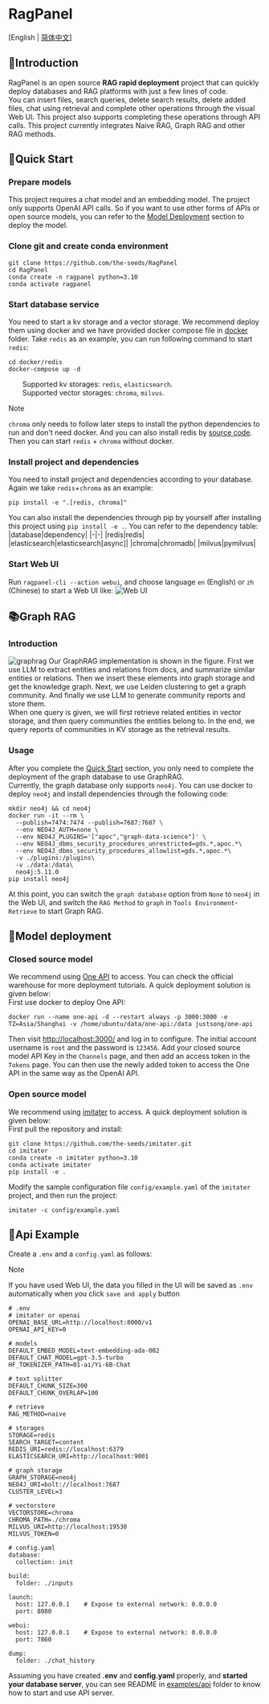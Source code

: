 # RagPanel
[English | [简体中文](README_zh.md)]
## 📄Introduction
RagPanel is an open source **RAG rapid deployment** project that can quickly deploy databases and RAG platforms with just a few lines of code.  
You can insert files, search queries, delete search results, delete added files, chat using retrieval and complete other operations through the visual Web UI. This project also supports completing these operations through API calls. This project currently integrates Naive RAG, Graph RAG and other RAG methods.
## 🚀Quick Start
### Prepare models
This project requires a chat model and an embedding model. The project only supports  OpenAI API calls. So if you want to use other forms of APIs or open source models, you can refer to the [Model Deployment](#model-deployment) section to deploy the model.

### Clone git and create conda environment
```
git clone https://github.com/the-seeds/RagPanel
cd RagPanel
conda create -n ragpanel python=3.10
conda activate ragpanel
```
### Start database service  
You need to start a kv storage and a vector storage. We recommend deploy them using docker and we have provided docker compose file in [docker](docker) folder. Take `redis` as an example, you can run following command to start `redis`:
```
cd docker/redis
docker-compose up -d
```
&emsp;&emsp;Supported kv storages: `redis`,  `elasticsearch`.  
&emsp;&emsp;Supported vector storages: `chroma`, `milvus`.  
> [!NOTE] 
> `chroma` only needs to follow later steps to install the python dependencies to run and don't need docker. And you can also install redis by [source code](https://github.com/redis/redis?tab=readme-ov-file#installing-redis). Then you can start `redis` + `chroma` without docker.

### Install project and dependencies
You need to install project and dependencies according to your database. Again we take `redis`+`chroma` as an example:
```
pip install -e ".[redis, chroma]"
```  
You can also install the dependencies through pip by yourself after installing this project using `pip install -e .`. You can refer to the dependency table:
|database|dependency|
|-|-|
|redis|redis|
|elasticsearch|elasticsearch[async]|
|chroma|chromadb|
|milvus|pymilvus|

### Start Web UI
Run `ragpanel-cli --action webui`, and choose language `en` (English) or `zh` (Chinese) to start a Web UI like:
![Web UI](assets/webui.png)

## 📚Graph RAG
### Introduction
![graphrag](assets/graphrag.png)
Our GraphRAG implementation is shown in the figure. First we use LLM to extract entities and relations from docs, and summarize similar entities or relations. Then we insert these elements into graph storage and get the knowledge graph. Next, we use Leiden clustering to get a graph community. And finally we use LLM to generate community reports and store them.  
When one query is given, we will first retrieve related entities in vector storage, and then query communities the entities belong to. In the end, we query reports of communities in KV storage as the retrieval results. 
### Usage
After you complete the [Quick Start](#quick-start) section, you only need to complete the deployment of the graph database to use GraphRAG.  
Currently, the graph database only supports `neo4j`. You can use docker to deploy `neo4j` and install dependencies through the following code:  
```
mkdir neo4j && cd neo4j
docker run -it --rm \
  --publish=7474:7474 --publish=7687:7687 \
  --env NEO4J_AUTH=none \
  --env NEO4J_PLUGINS='["apoc","graph-data-science"]' \
  --env NEO4J_dbms_security_procedures_unrestricted=gds.*,apoc.*\
  --env NEO4J_dbms_security_procedures_allowlist=gds.*,apoc.*\
  -v ./plugins:/plugins\
  -v ./data:/data\
  neo4j:5.11.0
pip install neo4j
```
At this point, you can switch the `graph database` option from `None` to `neo4j` in the Web UI, and switch the `RAG Method` to `graph` in `Tools Environment`-`Retrieve` to start Graph RAG.

## 🤖Model deployment
### Closed source model
We recommend using [One API](https://github.com/songquanpeng/one-api) to access. You can check the official warehouse for more deployment tutorials. A quick deployment solution is given below:  
First use docker to deploy One API:
```  
docker run --name one-api -d --restart always -p 3000:3000 -e TZ=Asia/Shanghai -v /home/ubuntu/data/one-api:/data justsong/one-api
```
Then visit [http://localhost:3000/](http://localhost:3000/) and log in to configure. The initial account username is `root` and the password is `123456`. Add your closed source model API Key in the `Channels` page, and then add an access token in the `Tokens` page. You can then use the newly added token to access the One API in the same way as the OpenAI API.
### Open source model
We recommend using [imitater](https://github.com/the-seeds/imitater) to access. A quick deployment solution is given below:  
First pull the repository and install:
```
git clone https://github.com/the-seeds/imitater.git
cd imitater
conda create -n imitater python=3.10
conda activate imitater
pip install -e .
```
Modify the sample configuration file `config/example.yaml` of the `imitater` project, and then run the project:
```
imitater -c config/example.yaml
```

## 📡Api Example
Create a `.env` and a `config.yaml` as follows: 
> [!Note]
> If you have used Web UI, the data you filled in the UI will be saved as `.env` automatically when you click `save and apply` button
```
# .env
# imitater or openai
OPENAI_BASE_URL=http://localhost:8000/v1
OPENAI_API_KEY=0

# models
DEFAULT_EMBED_MODEL=text-embedding-ada-002
DEFAULT_CHAT_MODEL=gpt-3.5-turbo
HF_TOKENIZER_PATH=01-ai/Yi-6B-Chat

# text splitter
DEFAULT_CHUNK_SIZE=300
DEFAULT_CHUNK_OVERLAP=100

# retrieve
RAG_METHOD=naive

# storages
STORAGE=redis
SEARCH_TARGET=content
REDIS_URI=redis://localhost:6379
ELASTICSEARCH_URI=http://localhost:9001

# graph storage
GRAPH_STORAGE=neo4j
NEO4J_URI=bolt://localhost:7687
CLUSTER_LEVEL=3

# vectorstore
VECTORSTORE=chroma
CHROMA_PATH=./chroma
MILVUS_URI=http://localhost:19530
MILVUS_TOKEN=0
```

```
# config.yaml
database:
  collection: init

build:
  folder: ./inputs

launch:
  host: 127.0.0.1    # Expose to external network: 0.0.0.0
  port: 8080

webui:
  host: 127.0.0.1    # Expose to external network: 0.0.0.0
  port: 7860

dump:
  folder: ./chat_history
```
Assuming you have created **.env** and **config.yaml** properly, and **started your database server**, you can see README in [examples/api](examples/api/) folder to know how to start and use API server.
